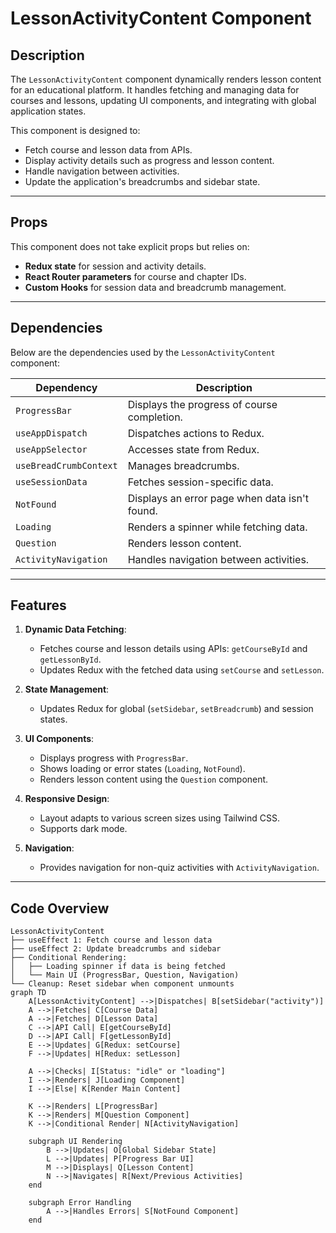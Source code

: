 # LessonActivityContent Component

## Description
The `LessonActivityContent` component dynamically renders lesson content for an educational platform. It handles fetching and managing data for courses and lessons, updating UI components, and integrating with global application states.

This component is designed to:
- Fetch course and lesson data from APIs.
- Display activity details such as progress and lesson content.
- Handle navigation between activities.
- Update the application's breadcrumbs and sidebar state.

---

## Props
This component does not take explicit props but relies on:
- **Redux state** for session and activity details.
- **React Router parameters** for course and chapter IDs.
- **Custom Hooks** for session data and breadcrumb management.

---

## Dependencies
Below are the dependencies used by the `LessonActivityContent` component:

| Dependency        | Description                                   |
|-------------------|-----------------------------------------------|
| `ProgressBar`     | Displays the progress of course completion.  |
| `useAppDispatch`  | Dispatches actions to Redux.                 |
| `useAppSelector`  | Accesses state from Redux.                   |
| `useBreadCrumbContext` | Manages breadcrumbs.                     |
| `useSessionData`  | Fetches session-specific data.               |
| `NotFound`        | Displays an error page when data isn't found.|
| `Loading`         | Renders a spinner while fetching data.       |
| `Question`        | Renders lesson content.                      |
| `ActivityNavigation` | Handles navigation between activities.    |

---

## Features
1. **Dynamic Data Fetching**:
   - Fetches course and lesson details using APIs: `getCourseById` and `getLessonById`.
   - Updates Redux with the fetched data using `setCourse` and `setLesson`.

2. **State Management**:
   - Updates Redux for global (`setSidebar`, `setBreadcrumb`) and session states.

3. **UI Components**:
   - Displays progress with `ProgressBar`.
   - Shows loading or error states (`Loading`, `NotFound`).
   - Renders lesson content using the `Question` component.

4. **Responsive Design**:
   - Layout adapts to various screen sizes using Tailwind CSS.
   - Supports dark mode.

5. **Navigation**:
   - Provides navigation for non-quiz activities with `ActivityNavigation`.

---

## Code Overview
```mermaid
LessonActivityContent
├── useEffect 1: Fetch course and lesson data
├── useEffect 2: Update breadcrumbs and sidebar
├── Conditional Rendering:
│   ├── Loading spinner if data is being fetched
│   └── Main UI (ProgressBar, Question, Navigation)
└── Cleanup: Reset sidebar when component unmounts
graph TD
    A[LessonActivityContent] -->|Dispatches| B[setSidebar("activity")]
    A -->|Fetches| C[Course Data]
    A -->|Fetches| D[Lesson Data]
    C -->|API Call| E[getCourseById]
    D -->|API Call| F[getLessonById]
    E -->|Updates| G[Redux: setCourse]
    F -->|Updates| H[Redux: setLesson]

    A -->|Checks| I[Status: "idle" or "loading"]
    I -->|Renders| J[Loading Component]
    I -->|Else| K[Render Main Content]

    K -->|Renders| L[ProgressBar]
    K -->|Renders| M[Question Component]
    K -->|Conditional Render| N[ActivityNavigation]

    subgraph UI Rendering
        B -->|Updates| O[Global Sidebar State]
        L -->|Updates| P[Progress Bar UI]
        M -->|Displays| Q[Lesson Content]
        N -->|Navigates| R[Next/Previous Activities]
    end

    subgraph Error Handling
        A -->|Handles Errors| S[NotFound Component]
    end


   
